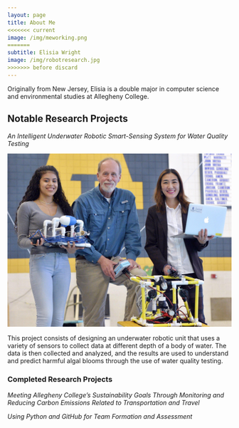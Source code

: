 ```yaml
---
layout: page
title: About Me
<<<<<<< current
image: /img/meworking.png
=======
subtitle: Elisia Wright
image: /img/robotresearch.jpg
>>>>>>> before discard
---
```


Originally from New Jersey, Elisia is a double major in computer science and
environmental studies at Allegheny College.

## Notable Research Projects

*An Intelligent Underwater Robotic Smart-Sensing System for Water Quality Testing*

![Group Photo](/img/group_pic.jpg)

This project consists of designing an underwater robotic unit that uses a variety
of sensors to collect data at different depth of a body of water. The data is then
collected and analyzed, and the results are used to understand and predict harmful
algal blooms through the use of water quality testing.

### Completed Research Projects

*Meeting Allegheny College’s Sustainability Goals Through Monitoring and Reducing
Carbon Emissions Related to Transportation and Travel*

*Using Python and GitHub for Team Formation and Assessment*
